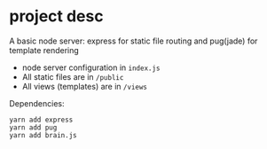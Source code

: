 # project desc

A basic node server: express for static file routing and pug(jade) for template rendering

- node server configuration in `index.js`
- All static files are in `/public`
- All views (templates) are in `/views`

Dependencies:

```shell
yarn add express
yarn add pug
yarn add brain.js
```
